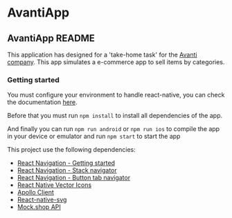 # AvantiApp

## AvantiApp README

This application has designed for a 'take-home task' for the [Avanti company](<https://www.galeriaavanti.com/en/>). This app simulates a e-commerce app to sell items by categories.

### Getting started

You must configure your environment to handle react-native, you can check the documentation [here](https://reactnative.dev/docs/environment-setup).

Before that you must run `npm install` to install all dependencies of the app.

And finally you can run `npm run android` or `npm run ios` to compile the app in your device or emulator and run `npm start` to start the app

This project use the following dependencies:

- [React Navigation - Getting started](<https://reactnavigation.org/docs/getting-started/>)
- [React Navigation - Stack navigator](<https://reactnavigation.org/docs/stack-navigator/>)
- [React Navigation - Button tab navigator](<https://reactnavigation.org/docs/bottom-tab-navigator>)
- [React Native Vector Icons](<https://github.com/oblador/react-native-vector-icons>)
- [Apollo Client](<https://www.npmjs.com/package/@apollo/client>)
- [React-native-svg](<https://www.npmjs.com/package/react-native-svg>)
- [Mock.shop API](<https://mock.shop/>)
